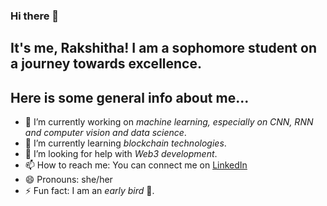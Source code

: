 ### Hi there 👋

## It's me, Rakshitha! I am a sophomore student on a journey towards excellence.

<!--
**RakshithaKalkura/RakshithaKalkura** is a ✨ _special_ ✨ repository because its `README.md` (this file) appears on your GitHub profile.

Here are some ideas to get you started:
-->
## Here is some general info about me...
- 🔭 I’m currently working on _machine learning, especially on CNN, RNN and computer vision and data science_.
- 🌱 I’m currently learning _blockchain technologies_.
- 🤔 I’m looking for help with _Web3 development_.
- 📫 How to reach me: You can connect me on [LinkedIn](https://www.linkedin.com/rakshitha-k-)
- 😄 Pronouns: she/her
- ⚡ Fun fact: I am an _early bird_ 🐥.

